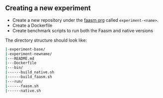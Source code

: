 ## Creating a new experiment

- Create a new repository under the [faasm org](
  https://github.com/faasm) called `experiment-<name>`.
- Create a Dockerfile
- Create benchmark scripts to run both the Faasm and native versions

The directory structure should look like: 

```bash
|-experiment-base/
|-experiment-newname/
|---README.md
|---Dockerfile
|---bin/
|------build_native.sh
|------build_faasm.sh
|---run/
|------faasm.sh
|------native.sh
```
